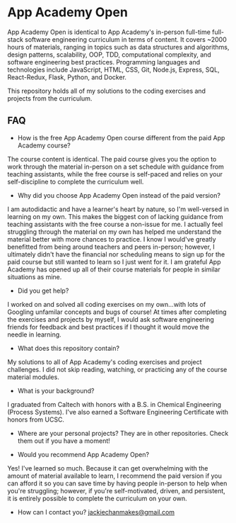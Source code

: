 # App Academy Open

App Academy Open is identical to App Academy's in-person full-time full-stack software engineering curriculum in terms of content. It covers ~2000 hours of materials, ranging in topics such as data structures and algorithms, design patterns, scalability, OOP, TDD, computational complexity, and software engineering best practices. Programming languages and technologies include JavaScript, HTML, CSS, Git, Node.js, Express, SQL, React-Redux, Flask, Python, and Docker. 

This repository holds all of my solutions to the coding exercises and projects from the curriculum.

## FAQ
- How is the free App Academy Open course different from the paid App Academy course? 

The course content is identical. The paid course gives you the option to work through the material in-person on a set schedule with guidance from teaching assistants, while the free course is self-paced and relies on your self-discipline to complete the curriculum well. 

- Why did you choose App Academy Open instead of the paid version? 

I am autodidactic and have a learner's heart by nature, so I'm well-versed in learning on my own. This makes the biggest con of lacking guidance from teaching assistants with the free course a non-issue for me. I actually feel struggling through the material on my own has helped me understand the material better with more chances to practice. I know I would've greatly benefitted from being around teachers and peers in-person; however, I ultimately didn't have the financial nor scheduling means to sign up for the paid course but still wanted to learn so I just went for it. I am grateful App Academy has opened up all of their course materials for people in similar situations as mine.

- Did you get help? 

I worked on and solved all coding exercises on my own...with lots of Googling unfamilar concepts and bugs of course! At times after completing the exercises and projects by myself, I would ask software engineering friends for feedback and best practices if I thought it would move the needle in learning. 

- What does this repository contain? 

My solutions to all of App Academy's coding exercises and project challenges. I did not skip reading, watching, or practicing any of the course material modules. 

- What is your background? 

I graduated from Caltech with honors with a B.S. in Chemical Engineering (Process Systems). I've also earned a Software Engineering Certificate with honors from UCSC.

- Where are your personal projects? 
They are in other repositories. Check them out if you have a moment!

- Would you recommend App Academy Open? 

Yes! I've learned so much. Because it can get overwhelming with the amount of material available to learn, I recommend the paid version if you can afford it so you can save time by having people in-person to help when you're struggling; however, if you're self-motivated, driven, and persistent, it is entirely possible to complete the curriculum on your own.   

- How can I contact you? 
jackiechanmakes@gmail.com
